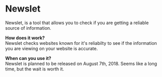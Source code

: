 # Newslet
Newslet, is a tool that allows you to check if you are getting a reliable source of information.

**How does it work?**</br>
Newslet checks websites known for it's reliabilty to see if the information you are viewing on your website is accurate. 

**When can you use it?**</br>
Newslet is planned to be released on August 7th, 2018. Seems like a long time, but the wait is worth it.
